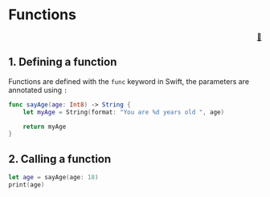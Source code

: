 # Functions

<div style="text-align: right"> <a href="javascript:history.back()">🏡</a>
</div>

## 1. Defining a function

Functions are defined with the `func` keyword in Swift, the parameters are annotated using `:`

```swift
func sayAge(age: Int8) -> String {
    let myAge = String(format: "You are %d years old ", age)

    return myAge
}
```

## 2. Calling a function

```swift
let age = sayAge(age: 18)
print(age)
```